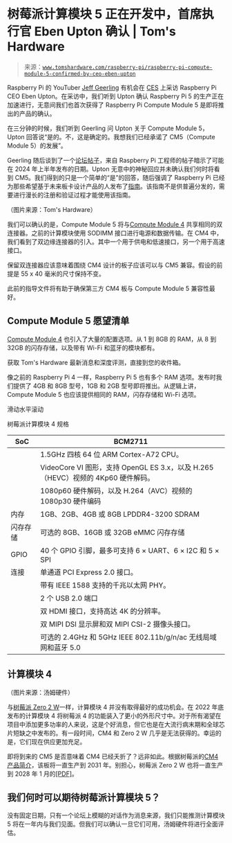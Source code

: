 <!--yml

分类：未分类

日期：2024-05-27 14:49:49

-->

# 树莓派计算模块 5 正在开发中，首席执行官 Eben Upton 确认 | Tom's Hardware

> 来源：[`www.tomshardware.com/raspberry-pi/raspberry-pi-compute-module-5-confirmed-by-ceo-eben-upton`](https://www.tomshardware.com/raspberry-pi/raspberry-pi-compute-module-5-confirmed-by-ceo-eben-upton)

Raspberry Pi 的 YouTuber [Jeff Geerling](https://youtu.be/Lky4FSfbc1E) 有机会在 [CES](https://www.tomshardware.com/tag/ces) 上采访 Raspberry Pi CEO Eben Upton。在采访中，我们听到 Upton 确认 Raspberry Pi 5 的生产正在加速进行，无意间我们也首次获得了 Raspberry Pi Compute Module 5 是即将推出的产品的确认。

在三分钟的时候，我们听到 Geerling 问 Upton 关于 Compute Module 5，Upton 回答说“是的。不，这是确定的。我想我们已经承诺了 CM5（Compute Module 5）的发展”。

Geerling 随后谈到了一个[论坛帖子](https://forums.raspberrypi.com/viewtopic.php?t=358183#p2147972)，来自 Raspberry Pi 工程师的帖子暗示了可能在 2024 年上半年发布的日期。Upton 无意中的神秘回应并未确认我们何时将看到 CM5。我们得到的只是一个简单的“是”的回答，随后强调了 Raspberry Pi 已经为那些希望基于未来板卡设计产品的人发布了[指南](https://pip.raspberrypi.com/categories/944-raspberry-pi-compute-module-5)。该指南不是供普遍分发的，需要进行漫长的注册和验证过程才能使用该指南。

（图片来源：Tom's Hardware）

我们可以确认的是，Compute Module 5 将与[Compute Module 4](https://www.tomshardware.com/reviews/raspberry-pi-compute-module-4) 共享相同的双连接器。之前的计算模块使用 SODIMM 接口进行电源和数据传输。在 CM4 中，我们看到了双边缘连接器的引入。其中一个用于供电和低速接口，另一个用于高速接口。

保留双连接器应该意味着围绕 CM4 设计的板子应该可以与 CM5 兼容。假设的前提是 55 x 40 毫米的尺寸保持不变。

此前的指导文件将有助于确保第三方 CM4 板与 Compute Module 5 兼容性最好。

## Compute Module 5 愿望清单

[Compute Module 4](https://www.tomshardware.com/reviews/raspberry-pi-compute-module-4) 也引入了大量的配置选项。从 1 到 8GB 的 RAM，从 8 到 32GB 的闪存存储，以及带有 Wi-Fi 和蓝牙的模块都有。

获取 Tom's Hardware 最新消息和深度评测，直接到您的收件箱。

像之前的 Raspberry Pi 4 一样，Raspberry Pi 5 也有多个 RAM 选项。发布时我们提供了 4GB 和 8GB 型号，1GB 和 2GB 型号即将推出。从逻辑上讲，Compute Module 5 也应该提供相同的 RAM，闪存存储和 Wi-Fi 选项。

滑动水平滚动

树莓派计算模块 4 规格

| SoC | BCM2711 |
| --- | --- |
|   | 1.5GHz 四核 64 位 ARM Cortex-A72 CPU。 |
|   | VideoCore VI 图形，支持 OpenGL ES 3.x，以及 H.265（HEVC）视频的 4Kp60 硬件解码。 |
|   | 1080p60 硬件解码，以及 H.264（AVC）视频的 1080p30 硬件编码 |
| 内存 | 1GB、2GB、4GB 或 8GB LPDDR4-3200 SDRAM |
| 闪存存储 | 可选的 8GB、16GB 或 32GB eMMC 闪存存储 |
| GPIO | 40 个 GPIO 引脚，最多可支持 6 × UART、6 × I2C 和 5 × SPI |
| 连接 | 单通道 PCI Express 2.0 接口。 |
|   | 带有 IEEE 1588 支持的千兆以太网 PHY。 |
|   | 2 个 USB 2.0 端口 |
|   | 双 HDMI 接口，支持高达 4K 的分辨率。 |
|   | 双 MIPI DSI 显示屏和双 MIPI CSI-2 摄像头接口。 |
|   | 可选的 2.4GHz 和 5GHz IEEE 802.11b/g/n/ac 无线局域网和蓝牙 5.0 |

## 计算模块 4

（图片来源：汤姆硬件）

与[树莓派 Zero 2 W](https://www.tomshardware.com/reviews/raspberry-pi-zero-2-w-review)一样，计算模块 4 并没有取得最好的成功机会。在 2022 年底发布的计算模块 4 将树莓派 4 的功能装入了更小的外形尺寸中。对于所有渴望在项目中添加更多功率的人来说，这是个好消息，但它也是在大流行病末期和全球芯片短缺之中发布的。有一段时间，CM4 和 Zero 2 W 几乎是无法获得的。幸运的是，它们现在供应更加充足。

即将到来的 CM5 是否意味着 CM4 已经夭折了？远非如此。根据树莓派的[CM4 产品简介](https://datasheets.raspberrypi.com/cm4/cm4-product-brief.pdf)，该板将一直生产到 2031 年。别担心，树莓派 Zero 2 W 也将一直生产到 2028 年 1 月的[[PDF]](https://datasheets.raspberrypi.com/rpizero2/raspberry-pi-zero-2-w-product-brief.pdf)。

## 我们何时可以期待树莓派计算模块 5？

没有固定日期，只有一个论坛上模糊的对话作为消息来源，我们只能推测计算模块 5 将在一年内与我们见面。但我们可以确认一旦它们可用，汤姆硬件将进行全面评估。
